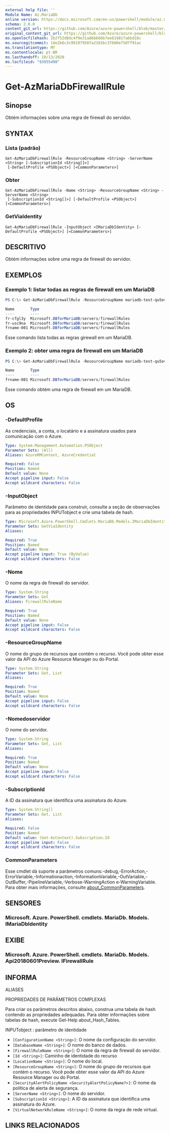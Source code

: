 ```yaml
---
external help file: ''
Module Name: Az.MariaDb
online version: https://docs.microsoft.com/en-us/powershell/module/az.mariadb/get-azmariadbfirewallrule
schema: 2.0.0
content_git_url: https://github.com/Azure/azure-powershell/blob/master/src/MariaDb/help/Get-AzMariaDbFirewallRule.md
original_content_git_url: https://github.com/Azure/azure-powershell/blob/master/src/MariaDb/help/Get-AzMariaDbFirewallRule.md
ms.openlocfilehash: 2b2f52d8dc4f9e31a86b666b7ee81981fa6bd18c
ms.sourcegitcommit: 1de2b6c3c99197958fa2101bc37680e7507f91ac
ms.translationtype: MT
ms.contentlocale: pt-BR
ms.lasthandoff: 10/13/2020
ms.locfileid: "93955498"
---
```

# Get-AzMariaDbFirewallRule

## Sinopse
Obtém informações sobre uma regra de firewall do servidor.

## SYNTAX

### Lista (padrão)
```
Get-AzMariaDbFirewallRule -ResourceGroupName <String> -ServerName <String> [-SubscriptionId <String[]>]
 [-DefaultProfile <PSObject>] [<CommonParameters>]
```

### Obter
```
Get-AzMariaDbFirewallRule -Name <String> -ResourceGroupName <String> -ServerName <String>
 [-SubscriptionId <String[]>] [-DefaultProfile <PSObject>] [<CommonParameters>]
```

### GetViaIdentity
```
Get-AzMariaDbFirewallRule -InputObject <IMariaDbIdentity> [-DefaultProfile <PSObject>] [<CommonParameters>]
```

## DESCRITIVO
Obtém informações sobre uma regra de firewall do servidor.

## EXEMPLOS

### Exemplo 1: listar todas as regras de firewall em um MariaDB
```powershell
PS C:\> Get-AzMariaDbFirewallRule -ResourceGroupName mariadb-test-qu5ov0 -ServerName mariadb-test-4rmtig

Name       Type
----       ----
fr-cfgl3y  Microsoft.DBforMariaDB/servers/firewallRules
fr-usc9na  Microsoft.DBforMariaDB/servers/firewallRules
frname-001 Microsoft.DBforMariaDB/servers/firewallRules
```

Esse comando lista todas as regras girewall em um MariaDB.

### Exemplo 2: obter uma regra de firewall em um MariaDB
```powershell
PS C:\> Get-AzMariaDbFirewallRule -ResourceGroupName mariadb-test-qu5ov0 -ServerName mariadb-test-4rmtig -Name frname-001

Name       Type
----       ----
frname-001 Microsoft.DBforMariaDB/servers/firewallRules
```

Esse comando obtém uma regra de firewall em um MariaDB.

## OS

### -DefaultProfile
As credenciais, a conta, o locatário e a assinatura usados para comunicação com o Azure.

```yaml
Type: System.Management.Automation.PSObject
Parameter Sets: (All)
Aliases: AzureRMContext, AzureCredential

Required: False
Position: Named
Default value: None
Accept pipeline input: False
Accept wildcard characters: False
```

### -InputObject
Parâmetro de identidade para construir, consulte a seção de observações para as propriedades INPUTobject e crie uma tabela de hash.

```yaml
Type: Microsoft.Azure.PowerShell.Cmdlets.MariaDb.Models.IMariaDbIdentity
Parameter Sets: GetViaIdentity
Aliases:

Required: True
Position: Named
Default value: None
Accept pipeline input: True (ByValue)
Accept wildcard characters: False
```

### -Nome
O nome da regra de firewall do servidor.

```yaml
Type: System.String
Parameter Sets: Get
Aliases: FirewallRuleName

Required: True
Position: Named
Default value: None
Accept pipeline input: False
Accept wildcard characters: False
```

### -ResourceGroupName
O nome do grupo de recursos que contém o recurso.
Você pode obter esse valor da API do Azure Resource Manager ou do Portal.

```yaml
Type: System.String
Parameter Sets: Get, List
Aliases:

Required: True
Position: Named
Default value: None
Accept pipeline input: False
Accept wildcard characters: False
```

### -Nomedoservidor
O nome do servidor.

```yaml
Type: System.String
Parameter Sets: Get, List
Aliases:

Required: True
Position: Named
Default value: None
Accept pipeline input: False
Accept wildcard characters: False
```

### -SubscriptionId
A ID da assinatura que identifica uma assinatura do Azure.

```yaml
Type: System.String[]
Parameter Sets: Get, List
Aliases:

Required: False
Position: Named
Default value: (Get-AzContext).Subscription.Id
Accept pipeline input: False
Accept wildcard characters: False
```

### CommonParameters
Esse cmdlet dá suporte a parâmetros comuns:-debug,-ErrorAction,-ErrorVariable,-Informationaction,-InformationVariable,-OutVariable,-OutBuffer,-PipelineVariable,-Verbose-WarningAction e-WarningVariable. Para obter mais informações, consulte [about_CommonParameters](http://go.microsoft.com/fwlink/?LinkID=113216).

## SENSORES

### Microsoft. Azure. PowerShell. cmdlets. MariaDb. Models. IMariaDbIdentity

## EXIBE

### Microsoft. Azure. PowerShell. cmdlets. MariaDb. Models. Api20180601Preview. IFirewallRule

## INFORMA

ALIASES

PROPRIEDADES DE PARÂMETROS COMPLEXAS

Para criar os parâmetros descritos abaixo, construa uma tabela de hash contendo as propriedades adequadas. Para obter informações sobre tabelas de hash, execute Get-Help about_Hash_Tables.


INPUTobject <IMariaDbIdentity> : parâmetro de identidade
  - `[ConfigurationName <String>]`: O nome da configuração do servidor.
  - `[DatabaseName <String>]`: O nome do banco de dados.
  - `[FirewallRuleName <String>]`: O nome da regra de firewall do servidor.
  - `[Id <String>]`: Caminho de identidade do recurso
  - `[LocationName <String>]`: O nome do local.
  - `[ResourceGroupName <String>]`: O nome do grupo de recursos que contém o recurso. Você pode obter esse valor da API do Azure Resource Manager ou do Portal.
  - `[SecurityAlertPolicyName <SecurityAlertPolicyName?>]`: O nome da política de alerta de segurança.
  - `[ServerName <String>]`: O nome do servidor.
  - `[SubscriptionId <String>]`: A ID da assinatura que identifica uma assinatura do Azure.
  - `[VirtualNetworkRuleName <String>]`: O nome da regra de rede virtual.

## LINKS RELACIONADOS

